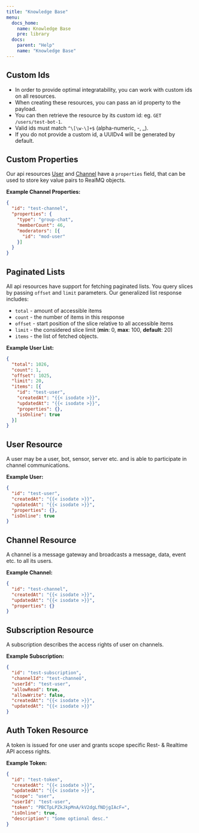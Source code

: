 ```yaml
---
title: "Knowledge Base"
menu:
  docs_home:
    name: Knowledge Base
    pre: library
  docs:
    parent: "Help"
    name: "Knowledge Base"
---
```


## Custom Ids

* In order to provide optimal integratability, you can work with custom ids on all resources.
* When creating these resources, you can pass an id property to the payload.
* You can then retrieve the resource by its custom id: eg. `GET /users/test-bot-1`.
* Valid ids must match `^\[\w-\]+$` (alpha-numeric, -, _).
* If you do not provide a custom id, a UUIDv4 will be generated by default.

## Custom Properties

Our api resources [User](#user-resource) and [Channel](#channel-resource) have a `properties` field, that can be used
to store key value pairs to RealMQ objects.

**Example Channel Properties:**
```json
{
  "id": "test-channel",
  "properties": {
    "type": "group-chat",
    "memberCount": 46,
    "moderators": [{
      "id": "mod-user"
    }]
  }
}
```

## Paginated Lists

All api resources have support for fetching paginated lists.
You query slices by passing `offset` and `limit` parameters.
Our generalized list response includes:

* `total` - amount of accessible items
* `count` - the number of items in this response
* `offset` - start position of the slice relative to all accessible items
* `limit` - the considered slice limit (**min**: 0, **max**: 100, **default**: 20)
* `items` - the list of fetched objects.

**Example User List:**
```json
{
  "total": 1026,
  "count": 1,
  "offset": 1025,
  "limit": 20,
  "items": [{
    "id": "test-user",
    "createdAt": "{{< isodate >}}",
    "updatedAt": "{{< isodate >}}",
    "properties": {},
    "isOnline": true
  }]
}
```

## User Resource

A user may be a user, bot, sensor, server etc. and is able to participate in channel communications.

**Example User:**
```json
{
  "id": "test-user",
  "createdAt": "{{< isodate >}}",
  "updatedAt": "{{< isodate >}}",
  "properties": {},
  "isOnline": true
}
```

## Channel Resource

A channel is a message gateway and broadcasts a message, data, event etc. to all its users.

**Example Channel:**
```json
{
  "id": "test-channel",
  "createdAt": "{{< isodate >}}",
  "updatedAt": "{{< isodate >}}",
  "properties": {}
}
```

## Subscription Resource

A subscription describes the access rights of user on channels.

**Example Subscription:**
```json
{
  "id": "test-subscription",
  "channelId": "test-channeö",
  "userId": "test-user",
  "allowRead": true,
  "allowWrite": false,
  "createdAt": "{{< isodate >}}",
  "updatedAt": "{{< isodate >}}"
}
```

## Auth Token Resource

A token is issued for one user and grants scope specific Rest- & Realtime API access rights.


**Example Token:**
```json
{
  "id": "test-token",
  "createdAt": "{{< isodate >}}",
  "updatedAt": "{{< isodate >}}",
  "scope": "user",
  "userId": "test-user",
  "token": "PBCTpLPZkJkpMnA/kV2dgLfNDjgIAcF=",
  "isOnline": true,
  "description": "Some optional desc."
}
```
